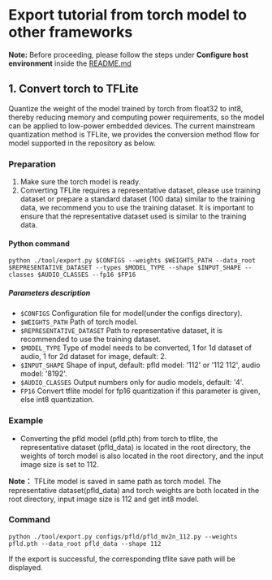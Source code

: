 # Export tutorial from torch model to other frameworks

**Note:** Before proceeding, please follow the steps under **Configure host environment** inside the [README.md](https://github.com/Seeed-Studio/Edgelab/blob/master/README.md)

## 1. Convert torch to TFLite

Quantize the weight of the model trained by torch from float32 to int8, thereby reducing memory and computing power requirements, 
so the model can be applied to low-power embedded devices. The current mainstream 
quantization method is TFLite, we provides the conversion method flow for model supported in the repository as below.

### Preparation
1. Make sure the torch model is ready.
2. Converting TFLite requires a representative dataset, please use training dataset or prepare a standard 
dataset (100 data) similar to the training data, we recommend you to use the training dataset.
It is important to ensure that the representative dataset used is similar to the training data.

#### Python command
```shell
python ./tool/export.py $CONFIGS --weights $WEIGHTS_PATH --data_root $REPRESENTATIVE_DATASET --types $MODEL_TYPE --shape $INPUT_SHAPE --classes $AUDIO_CLASSES --fp16 $FP16
```
##### Parameters description
- `$CONFIGS` Configuration file for model(under the configs directory).
- `$WEIGHTS_PATH` Path of torch model.
- `$REPRESENTATIVE_DATASET` Path to representative dataset, it is recommended to use the training dataset.
- `$MODEL_TYPE` Type of model needs to be converted, 1 for 1d dataset of audio, 1 for 2d dataset for image, default: 2.
- `$INPUT_SHAPE` Shape of input, default: pfld model: '112' or '112 112', audio model: '8192'.
- `$AUDIO_CLASSES` Output numbers only for audio models, default: '4'.
- `FP16` Convert tflite model for fp16 quantization if this parameter is given, else int8 quantization.

### Example
- Converting the pfld model (pfld.pth) from torch to tflite, 
the representative dataset (pfld_data) is located in the root 
directory, the weights of torch model is also located in the root directory, 
and the input image size is set to 112.

**Note：** TFLite model is saved in same path as torch model. The representative dataset(pfld_data) and 
torch weights are both located in the root directory, input image size is 112 and get int8 model.

### Command
```shell
python ./tool/export.py configs/pfld/pfld_mv2n_112.py --weights pfld.pth --data_root pfld_data --shape 112
```

If the export is successful, the corresponding tflite save path will be displayed.

